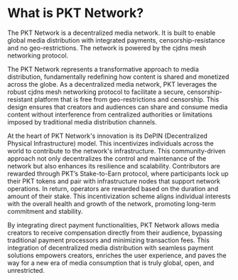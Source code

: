 # What is PKT Network?
The PKT Network is a decentralized media network. It is built to enable global media distribution with integrated payments, censorship-resistance and no geo-restrictions. The network is powered by the cjdns mesh networking protocol.

The PKT Network represents a transformative approach to media distribution, fundamentally redefining how content is shared and monetized across the globe. As a decentralized media network, PKT leverages the robust cjdns mesh networking protocol to facilitate a secure, censorship-resistant platform that is free from geo-restrictions and censorship. This design ensures that creators and audiences can share and consume media content without interference from centralized authorities or limitations imposed by traditional media distribution channels.

At the heart of PKT Network's innovation is its DePIN (Decentralized Physical Infrastructure) model. This incentivizes individuals across the world to contribute to the network's infrastructure. This community-driven approach not only decentralizes the control and maintenance of the network but also enhances its resilience and scalability. Contributors are rewarded through PKT’s Stake-to-Earn protocol, where participants lock up their PKT tokens and pair with infrastructure nodes that support network operations. In return, operators are rewarded based on the duration and amount of their stake. This incentivization scheme aligns individual interests with the overall health and growth of the network, promoting long-term commitment and stability.

By integrating direct payment functionalities, PKT Network allows media creators to receive compensation directly from their audience, bypassing traditional payment processors and minimizing transaction fees. This integration of decentralized media distribution with seamless payment solutions empowers creators, enriches the user experience, and paves the way for a new era of media consumption that is truly global, open, and unrestricted.